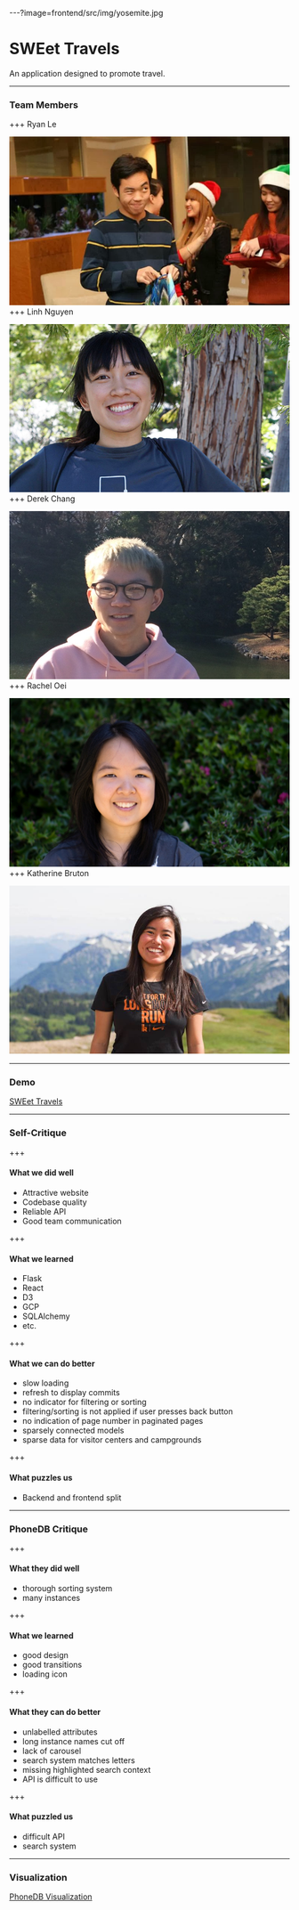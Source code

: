 ---?image=frontend/src/img/yosemite.jpg
# SWEet Travels

An application designed to promote travel.

---

### Team Members
+++
Ryan Le

![Ryan](frontend/src/img/about/ryan.jpeg)
+++
Linh Nguyen

![Linh](frontend/src/img/about/linh.jpg)
+++
Derek Chang

![Derek](frontend/src/img/about/derek.jpg)
+++
Rachel Oei

![Rachel](frontend/src/img/about/rachel.jpg)
+++
Katherine Bruton

![Katherine](frontend/src/img/about/katherine.jpg)

---
### Demo

[SWEet Travels](http://swetravels.me)

---
### Self-Critique

+++
#### What we did well
- Attractive website
- Codebase quality
- Reliable API
- Good team communication

+++
#### What we learned
- Flask
- React
- D3
- GCP
- SQLAlchemy
- etc.

+++
#### What we can do better
- slow loading
- refresh to display commits
- no indicator for filtering or sorting
- filtering/sorting is not applied if user presses back button
- no indication of page number in paginated pages
- sparsely connected models 
- sparse data for visitor centers and campgrounds

+++
#### What puzzles us
- Backend and frontend split

---
### PhoneDB Critique

+++
#### What they did well
- thorough sorting system
- many instances

+++
#### What we learned
- good design
- good transitions
- loading icon

+++

#### What they can do better
- unlabelled attributes
- long instance names cut off
- lack of carousel
- search system matches letters
- missing highlighted search context
- API is difficult to use 

+++
#### What puzzled us
- difficult API
- search system

---
### Visualization

[PhoneDB Visualization](http://swetravels.me/vis.html)
